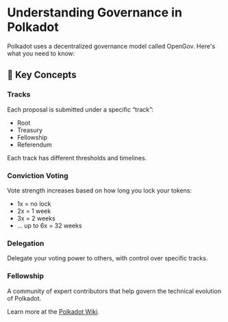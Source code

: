 # Understanding Governance in Polkadot

Polkadot uses a decentralized governance model called OpenGov. Here's what you need to know:

## 🧠 Key Concepts

### Tracks
Each proposal is submitted under a specific “track”:
- Root
- Treasury
- Fellowship
- Referendum

Each track has different thresholds and timelines.

### Conviction Voting
Vote strength increases based on how long you lock your tokens:
- 1x = no lock
- 2x = 1 week
- 3x = 2 weeks
- ... up to 6x = 32 weeks

### Delegation
Delegate your voting power to others, with control over specific tracks.

### Fellowship
A community of expert contributors that help govern the technical evolution of Polkadot.

Learn more at the [Polkadot Wiki](https://wiki.polkadot.network/).

